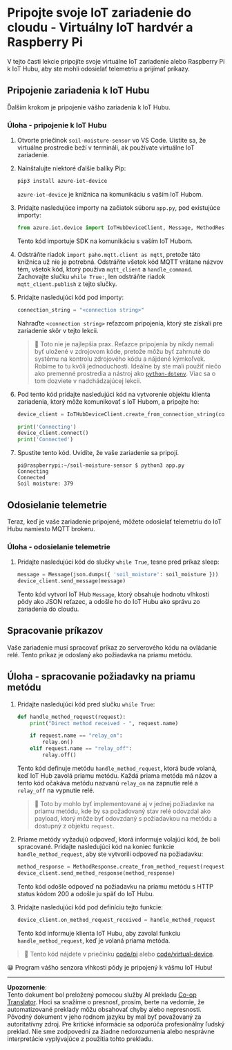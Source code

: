 <!--
CO_OP_TRANSLATOR_METADATA:
{
  "original_hash": "3ac42e284a7222c0e83d2d43231a364f",
  "translation_date": "2025-08-28T11:24:11+00:00",
  "source_file": "2-farm/lessons/4-migrate-your-plant-to-the-cloud/single-board-computer-connect-hub.md",
  "language_code": "sk"
}
-->
# Pripojte svoje IoT zariadenie do cloudu - Virtuálny IoT hardvér a Raspberry Pi

V tejto časti lekcie pripojíte svoje virtuálne IoT zariadenie alebo Raspberry Pi k IoT Hubu, aby ste mohli odosielať telemetriu a prijímať príkazy.

## Pripojenie zariadenia k IoT Hubu

Ďalším krokom je pripojenie vášho zariadenia k IoT Hubu.

### Úloha - pripojenie k IoT Hubu

1. Otvorte priečinok `soil-moisture-sensor` vo VS Code. Uistite sa, že virtuálne prostredie beží v termináli, ak používate virtuálne IoT zariadenie.

1. Nainštalujte niektoré ďalšie balíky Pip:

    ```sh
    pip3 install azure-iot-device
    ```

    `azure-iot-device` je knižnica na komunikáciu s vaším IoT Hubom.

1. Pridajte nasledujúce importy na začiatok súboru `app.py`, pod existujúce importy:

    ```python
    from azure.iot.device import IoTHubDeviceClient, Message, MethodResponse
    ```

    Tento kód importuje SDK na komunikáciu s vaším IoT Hubom.

1. Odstráňte riadok `import paho.mqtt.client as mqtt`, pretože táto knižnica už nie je potrebná. Odstráňte všetok kód MQTT vrátane názvov tém, všetok kód, ktorý používa `mqtt_client` a `handle_command`. Zachovajte slučku `while True:`, len odstráňte riadok `mqtt_client.publish` z tejto slučky.

1. Pridajte nasledujúci kód pod importy:

    ```python
    connection_string = "<connection string>"
    ```

    Nahraďte `<connection string>` reťazcom pripojenia, ktorý ste získali pre zariadenie skôr v tejto lekcii.

    > 💁 Toto nie je najlepšia prax. Reťazce pripojenia by nikdy nemali byť uložené v zdrojovom kóde, pretože môžu byť zahrnuté do systému na kontrolu zdrojového kódu a nájdené kýmkoľvek. Robíme to tu kvôli jednoduchosti. Ideálne by ste mali použiť niečo ako premenné prostredia a nástroj ako [`python-dotenv`](https://pypi.org/project/python-dotenv/). Viac sa o tom dozviete v nadchádzajúcej lekcii.

1. Pod tento kód pridajte nasledujúci kód na vytvorenie objektu klienta zariadenia, ktorý môže komunikovať s IoT Hubom, a pripojte ho:

    ```python
    device_client = IoTHubDeviceClient.create_from_connection_string(connection_string)

    print('Connecting')
    device_client.connect()
    print('Connected')
    ```

1. Spustite tento kód. Uvidíte, že vaše zariadenie sa pripojí.

    ```output
    pi@raspberrypi:~/soil-moisture-sensor $ python3 app.py 
    Connecting
    Connected
    Soil moisture: 379
    ```

## Odosielanie telemetrie

Teraz, keď je vaše zariadenie pripojené, môžete odosielať telemetriu do IoT Hubu namiesto MQTT brokeru.

### Úloha - odosielanie telemetrie

1. Pridajte nasledujúci kód do slučky `while True`, tesne pred príkaz sleep:

    ```python
    message = Message(json.dumps({ 'soil_moisture': soil_moisture }))
    device_client.send_message(message)
    ```

    Tento kód vytvorí IoT Hub `Message`, ktorý obsahuje hodnotu vlhkosti pôdy ako JSON reťazec, a odošle ho do IoT Hubu ako správu zo zariadenia do cloudu.

## Spracovanie príkazov

Vaše zariadenie musí spracovať príkaz zo serverového kódu na ovládanie relé. Tento príkaz je odoslaný ako požiadavka na priamu metódu.

## Úloha - spracovanie požiadavky na priamu metódu

1. Pridajte nasledujúci kód pred slučku `while True`:

    ```python
    def handle_method_request(request):
        print("Direct method received - ", request.name)
    
        if request.name == "relay_on":
            relay.on()
        elif request.name == "relay_off":
            relay.off()    
    ```

    Tento kód definuje metódu `handle_method_request`, ktorá bude volaná, keď IoT Hub zavolá priamu metódu. Každá priama metóda má názov a tento kód očakáva metódu nazvanú `relay_on` na zapnutie relé a `relay_off` na vypnutie relé.

    > 💁 Toto by mohlo byť implementované aj v jednej požiadavke na priamu metódu, kde by sa požadovaný stav relé odovzdal ako payload, ktorý môže byť odovzdaný s požiadavkou na metódu a dostupný z objektu `request`.

1. Priame metódy vyžadujú odpoveď, ktorá informuje volajúci kód, že boli spracované. Pridajte nasledujúci kód na koniec funkcie `handle_method_request`, aby ste vytvorili odpoveď na požiadavku:

    ```python
    method_response = MethodResponse.create_from_method_request(request, 200)
    device_client.send_method_response(method_response)
    ```

    Tento kód odošle odpoveď na požiadavku na priamu metódu s HTTP status kódom 200 a odošle ju späť do IoT Hubu.

1. Pridajte nasledujúci kód pod definíciu tejto funkcie:

    ```python
    device_client.on_method_request_received = handle_method_request
    ```

    Tento kód informuje klienta IoT Hubu, aby zavolal funkciu `handle_method_request`, keď je volaná priama metóda.

> 💁 Tento kód nájdete v priečinku [code/pi](../../../../../2-farm/lessons/4-migrate-your-plant-to-the-cloud/code/pi) alebo [code/virtual-device](../../../../../2-farm/lessons/4-migrate-your-plant-to-the-cloud/code/virtual-device).

😀 Program vášho senzora vlhkosti pôdy je pripojený k vášmu IoT Hubu!

---

**Upozornenie**:  
Tento dokument bol preložený pomocou služby AI prekladu [Co-op Translator](https://github.com/Azure/co-op-translator). Hoci sa snažíme o presnosť, prosím, berte na vedomie, že automatizované preklady môžu obsahovať chyby alebo nepresnosti. Pôvodný dokument v jeho rodnom jazyku by mal byť považovaný za autoritatívny zdroj. Pre kritické informácie sa odporúča profesionálny ľudský preklad. Nie sme zodpovední za žiadne nedorozumenia alebo nesprávne interpretácie vyplývajúce z použitia tohto prekladu.